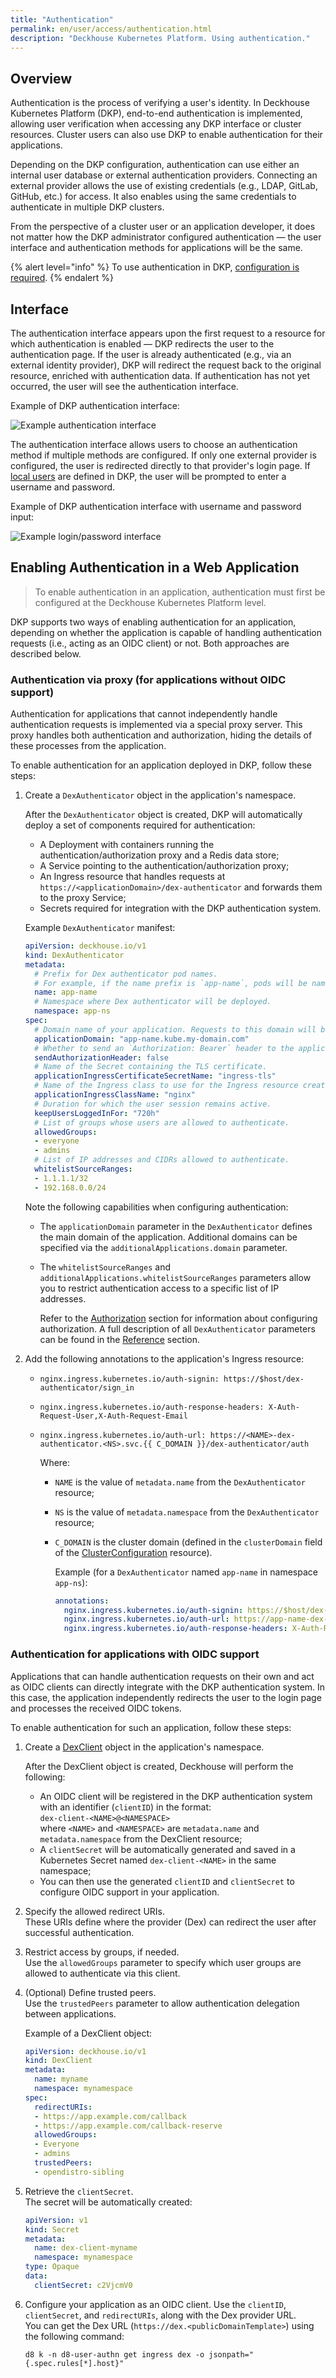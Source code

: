 ```yaml
---
title: "Authentication"
permalink: en/user/access/authentication.html
description: "Deckhouse Kubernetes Platform. Using authentication."
---
```


## Overview

Authentication is the process of verifying a user's identity. In Deckhouse Kubernetes Platform (DKP), end-to-end authentication is implemented, allowing user verification when accessing any DKP interface or cluster resources. Cluster users can also use DKP to enable authentication for their applications.

Depending on the DKP configuration, authentication can use either an internal user database or external authentication providers. Connecting an external provider allows the use of existing credentials (e.g., LDAP, GitLab, GitHub, etc.) for access. It also enables using the same credentials to authenticate in multiple DKP clusters.

From the perspective of a cluster user or an application developer, it does not matter how the DKP administrator configured authentication — the user interface and authentication methods for applications will be the same.

{% alert level="info" %}
To use authentication in DKP, [configuration is required](../../admin/configuration/access/authentication/).
{% endalert %}

## Interface

The authentication interface appears upon the first request to a resource for which authentication is enabled — DKP redirects the user to the authentication page. If the user is already authenticated (e.g., via an external identity provider), DKP will redirect the request back to the original resource, enriched with authentication data. If authentication has not yet occurred, the user will see the authentication interface.

Example of DKP authentication interface:

![Example authentication interface](../../images/user/access/authentication/web-auth-example.png)

The authentication interface allows users to choose an authentication method if multiple methods are configured. If only one external provider is configured, the user is redirected directly to that provider's login page. If [local users](../../admin/configuration/access/authentication.html#local-authentication) are defined in DKP, the user will be prompted to enter a username and password.

Example of DKP authentication interface with username and password input:

![Example login/password interface](../../images/user/access/authentication/web-auth-example2.png)

## Enabling Authentication in a Web Application

> To enable authentication in an application, authentication must first be configured at the Deckhouse Kubernetes Platform level.

DKP supports two ways of enabling authentication for an application, depending on whether the application is capable of handling authentication requests (i.e., acting as an OIDC client) or not. Both approaches are described below.

### Authentication via proxy (for applications without OIDC support)

Authentication for applications that cannot independently handle authentication requests is implemented via a special proxy server. This proxy handles both authentication and authorization, hiding the details of these processes from the application.

To enable authentication for an application deployed in DKP, follow these steps:

1. Create a `DexAuthenticator` object in the application's namespace.

   After the `DexAuthenticator` object is created, DKP will automatically deploy a set of components required for authentication:

   - A Deployment with containers running the authentication/authorization proxy and a Redis data store;
   - A Service pointing to the authentication/authorization proxy;
   - An Ingress resource that handles requests at `https://<applicationDomain>/dex-authenticator` and forwards them to the proxy Service;
   - Secrets required for integration with the DKP authentication system.

   Example `DexAuthenticator` manifest:

   ```yaml
   apiVersion: deckhouse.io/v1
   kind: DexAuthenticator
   metadata:
     # Prefix for Dex authenticator pod names.
     # For example, if the name prefix is `app-name`, pods will be named like `app-name-dex-authenticator-7f698684c8-c5cjg`.
     name: app-name
     # Namespace where Dex authenticator will be deployed.
     namespace: app-ns
   spec:
     # Domain name of your application. Requests to this domain will be redirected to Dex for authentication.
     applicationDomain: "app-name.kube.my-domain.com"
     # Whether to send an `Authorization: Bearer` header to the application. Useful with NGINX's auth_request.
     sendAuthorizationHeader: false
     # Name of the Secret containing the TLS certificate.
     applicationIngressCertificateSecretName: "ingress-tls"
     # Name of the Ingress class to use for the Ingress resource created for the Dex authenticator.
     applicationIngressClassName: "nginx"
     # Duration for which the user session remains active.
     keepUsersLoggedInFor: "720h"
     # List of groups whose users are allowed to authenticate.
     allowedGroups:
     - everyone
     - admins
     # List of IP addresses and CIDRs allowed to authenticate.
     whitelistSourceRanges:
     - 1.1.1.1/32
     - 192.168.0.0/24
   ```

   Note the following capabilities when configuring authentication:

   - The `applicationDomain` parameter in the `DexAuthenticator` defines the main domain of the application. Additional domains can be specified via the `additionalApplications.domain` parameter.
   - The `whitelistSourceRanges` and `additionalApplications.whitelistSourceRanges` parameters allow you to restrict authentication access to a specific list of IP addresses.

     Refer to the [Authorization](./admin/configuration/access/authorization/) section for information about configuring authorization. A full description of all `DexAuthenticator` parameters can be found in the [Reference](/modules/user-authn/configuration.html) section.

1. Add the following annotations to the application's Ingress resource:

   - `nginx.ingress.kubernetes.io/auth-signin: https://$host/dex-authenticator/sign_in`
   - `nginx.ingress.kubernetes.io/auth-response-headers: X-Auth-Request-User,X-Auth-Request-Email`
   - `nginx.ingress.kubernetes.io/auth-url: https://<NAME>-dex-authenticator.<NS>.svc.{{ C_DOMAIN }}/dex-authenticator/auth`

     Where:

     - `NAME` is the value of `metadata.name` from the `DexAuthenticator` resource;
     - `NS` is the value of `metadata.namespace` from the `DexAuthenticator` resource;
     - `C_DOMAIN` is the cluster domain (defined in the `clusterDomain` field of the [ClusterConfiguration](/products/kubernetes-platform/documentation/v1/reference/api/cr.html#clusterconfiguration-clusterdomain) resource).

        Example (for a `DexAuthenticator` named `app-name` in namespace `app-ns`):

        ```yaml
        annotations:
          nginx.ingress.kubernetes.io/auth-signin: https://$host/dex-authenticator/sign_in
          nginx.ingress.kubernetes.io/auth-url: https://app-name-dex-authenticator.app-ns.svc.cluster.local/dex-authenticator/auth
          nginx.ingress.kubernetes.io/auth-response-headers: X-Auth-Request-User,X-Auth-Request-Email
        ```

### Authentication for applications with OIDC support

Applications that can handle authentication requests on their own and act as OIDC clients can directly integrate with the DKP authentication system. In this case, the application independently redirects the user to the login page and processes the received OIDC tokens.

To enable authentication for such an application, follow these steps:

1. Create a [DexClient](/modules/user-authn/cr.html#dexclient) object in the application's namespace.

   After the DexClient object is created, Deckhouse will perform the following:

   - An OIDC client will be registered in the DKP authentication system with an identifier (`clientID`) in the format:  
     `dex-client-<NAME>@<NAMESPACE>`  
     where `<NAME>` and `<NAMESPACE>` are `metadata.name` and `metadata.namespace` from the DexClient resource;
   - A `clientSecret` will be automatically generated and saved in a Kubernetes Secret named `dex-client-<NAME>` in the same namespace;
   - You can then use the generated `clientID` and `clientSecret` to configure OIDC support in your application.

1. Specify the allowed redirect URIs.  
   These URIs define where the provider (Dex) can redirect the user after successful authentication.

1. Restrict access by groups, if needed.  
   Use the `allowedGroups` parameter to specify which user groups are allowed to authenticate via this client.

1. (Optional) Define trusted peers.  
   Use the `trustedPeers` parameter to allow authentication delegation between applications.

   Example of a DexClient object:

   ```yaml
   apiVersion: deckhouse.io/v1
   kind: DexClient
   metadata:
     name: myname
     namespace: mynamespace
   spec:
     redirectURIs:
     - https://app.example.com/callback
     - https://app.example.com/callback-reserve
     allowedGroups:
     - Everyone
     - admins
     trustedPeers:
     - opendistro-sibling
   ```

1. Retrieve the `clientSecret`.  
   The secret will be automatically created:

   ```yaml
   apiVersion: v1
   kind: Secret
   metadata:
     name: dex-client-myname
     namespace: mynamespace
   type: Opaque
   data:
     clientSecret: c2VjcmV0
   ```

1. Configure your application as an OIDC client.
   Use the `clientID`, `clientSecret`, and `redirectURIs`, along with the Dex provider URL.  
   You can get the Dex URL (`https://dex.<publicDomainTemplate>`) using the following command:

   ```console
   d8 k -n d8-user-authn get ingress dex -o jsonpath="{.spec.rules[*].host}"
   ```
